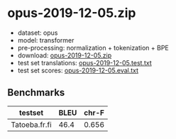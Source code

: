 # opus-2019-12-05.zip

* dataset: opus
* model: transformer
* pre-processing: normalization + tokenization + BPE
* download: [opus-2019-12-05.zip](https://object.pouta.csc.fi/OPUS-MT-models/fr-fi/opus-2019-12-05.zip)
* test set translations: [opus-2019-12-05.test.txt](https://object.pouta.csc.fi/OPUS-MT-models/fr-fi/opus-2019-12-05.test.txt)
* test set scores: [opus-2019-12-05.eval.txt](https://object.pouta.csc.fi/OPUS-MT-models/fr-fi/opus-2019-12-05.eval.txt)

## Benchmarks

| testset               | BLEU  | chr-F |
|-----------------------|-------|-------|
| Tatoeba.fr.fi 	| 46.4 	| 0.656 |


